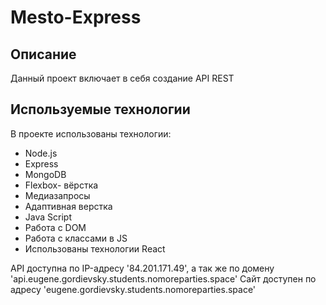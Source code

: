 # Mesto-Express

## Описание

Данный проект включает в себя создание API REST

## Используемые технологии

В проекте использованы технологии:
* Node.js
* Express
* MongoDB
* Flexbox- вёрстка
* Медиазапросы
* Адаптивная верстка
* Java Script
* Работа с DOM
* Работа с классами в JS
* Использованы технологии React


API доступна по IP-адресу '84.201.171.49', а так же по домену 'api.eugene.gordievsky.students.nomoreparties.space'
Сайт доступен по адресу 'eugene.gordievsky.students.nomoreparties.space'
